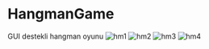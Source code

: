 # HangmanGame
GUI destekli hangman oyunu
![hm1](https://github.com/user-attachments/assets/abbe1f4d-44a2-441c-95e5-d5fb390952cd)
![hm2](https://github.com/user-attachments/assets/863348d0-6ee4-4181-a32c-974c5e889e11)
![hm3](https://github.com/user-attachments/assets/ca344a97-9887-4b82-8bab-40579ef7c915)
![hm4](https://github.com/user-attachments/assets/c11c21cf-c901-4f09-9acb-e13c7392ba97)


